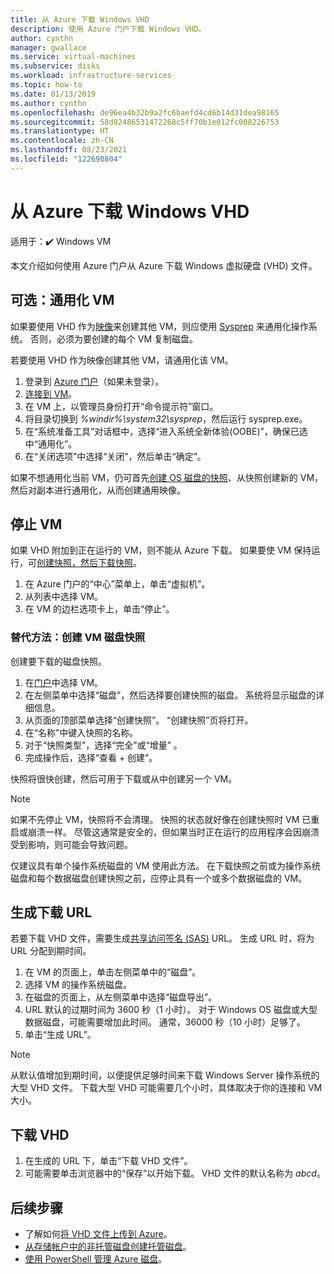 ```yaml
---
title: 从 Azure 下载 Windows VHD
description: 使用 Azure 门户下载 Windows VHD。
author: cynthn
manager: gwallace
ms.service: virtual-machines
ms.subservice: disks
ms.workload: infrastructure-services
ms.topic: how-to
ms.date: 01/13/2019
ms.author: cynthn
ms.openlocfilehash: de96ea4b32b9a2fc6baefd4cd6b14d31dea98165
ms.sourcegitcommit: 58d82486531472268c5ff70b1e012fc008226753
ms.translationtype: HT
ms.contentlocale: zh-CN
ms.lasthandoff: 08/23/2021
ms.locfileid: "122690804"
---
```

# <a name="download-a-windows-vhd-from-azure"></a>从 Azure 下载 Windows VHD

适用于：:heavy_check_mark: Windows VM 

本文介绍如何使用 Azure 门户从 Azure 下载 Windows 虚拟硬盘 (VHD) 文件。

## <a name="optional-generalize-the-vm"></a>可选：通用化 VM

如果要使用 VHD 作为[映像](tutorial-custom-images.md)来创建其他 VM，则应使用 [Sysprep](/windows-hardware/manufacture/desktop/sysprep--generalize--a-windows-installation) 来通用化操作系统。 否则，必须为要创建的每个 VM 复制磁盘。

若要使用 VHD 作为映像创建其他 VM，请通用化该 VM。

1. 登录到 [Azure 门户](https://portal.azure.com/)（如果未登录）。
2. [连接到 VM](connect-logon.md)。 
3. 在 VM 上，以管理员身份打开“命令提示符”窗口。
4. 将目录切换到 *%windir%\system32\sysprep*，然后运行 sysprep.exe。
5. 在“系统准备工具”对话框中，选择“进入系统全新体验(OOBE)”，确保已选中“通用化”。
6. 在“关闭选项”中选择“关闭”，然后单击“确定”。 

如果不想通用化当前 VM，仍可首先[创建 OS 磁盘的快照](#alternative-snapshot-the-vm-disk)、从快照创建新的 VM，然后对副本进行通用化，从而创建通用映像。

## <a name="stop-the-vm"></a>停止 VM

如果 VHD 附加到正在运行的 VM，则不能从 Azure 下载。 如果要使 VM 保持运行，可[创建快照，然后下载快照](#alternative-snapshot-the-vm-disk)。

1. 在 Azure 门户的“中心”菜单上，单击“虚拟机”。
1. 从列表中选择 VM。
1. 在 VM 的边栏选项卡上，单击“停止”。

### <a name="alternative-snapshot-the-vm-disk"></a>替代方法：创建 VM 磁盘快照

创建要下载的磁盘快照。

1. 在[门户](https://portal.azure.com)中选择 VM。
2. 在左侧菜单中选择“磁盘”，然后选择要创建快照的磁盘。 系统将显示磁盘的详细信息。  
3. 从页面的顶部菜单选择“创建快照”。 “创建快照”页将打开。
4. 在“名称”中键入快照的名称。 
5. 对于“快照类型”，选择“完全”或“增量”  。
6. 完成操作后，选择“查看 + 创建”。

快照将很快创建，然后可用于下载或从中创建另一个 VM。

> [!NOTE]
> 如果不先停止 VM，快照将不会清理。 快照的状态就好像在创建快照时 VM 已重启或崩溃一样。  尽管这通常是安全的，但如果当时正在运行的应用程序会因崩溃受到影响，则可能会导致问题。
>  
> 仅建议具有单个操作系统磁盘的 VM 使用此方法。 在下载快照之前或为操作系统磁盘和每个数据磁盘创建快照之前，应停止具有一个或多个数据磁盘的 VM。

## <a name="generate-download-url"></a>生成下载 URL

若要下载 VHD 文件，需要生成[共享访问签名 (SAS)](../../storage/common/storage-sas-overview.md?toc=/azure/virtual-machines/windows/toc.json) URL。 生成 URL 时，将为 URL 分配到期时间。

1. 在 VM 的页面上，单击左侧菜单中的“磁盘”。
1. 选择 VM 的操作系统磁盘。
1. 在磁盘的页面上，从左侧菜单中选择“磁盘导出”。
1. URL 默认的过期时间为 3600 秒（1 小时）。 对于 Windows OS 磁盘或大型数据磁盘，可能需要增加此时间。 通常，36000 秒（10 小时）足够了。
1. 单击“生成 URL”。

> [!NOTE]
> 从默认值增加到期时间，以便提供足够时间来下载 Windows Server 操作系统的大型 VHD 文件。 下载大型 VHD 可能需要几个小时，具体取决于你的连接和 VM 大小。 
> 
> 

## <a name="download-vhd"></a>下载 VHD

1. 在生成的 URL 下，单击“下载 VHD 文件”。
1. 可能需要单击浏览器中的“保存”以开始下载。 VHD 文件的默认名称为 *abcd*。

## <a name="next-steps"></a>后续步骤

- 了解如何[将 VHD 文件上传到 Azure](upload-generalized-managed.md)。 
- [从存储帐户中的非托管磁盘创建托管磁盘](attach-disk-ps.md)。
- [使用 PowerShell 管理 Azure 磁盘](tutorial-manage-data-disk.md)。
